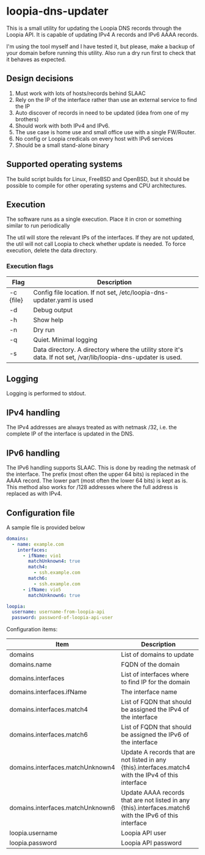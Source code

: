 # loopia-dns-updater

This is a small utility for updating the Loopia DNS records through
the Loopia API. It is capable of updating IPv4 A records and IPv6
AAAA records.

I'm using the tool myself and I have tested it, but please, make a backup of your
domain before running this utility. Also run a dry run first to check
that it behaves as expected.

## Design decisions

1. Must work with lots of hosts/records behind SLAAC
2. Rely on the IP of the interface rather than use an
   external service to find the IP
3. Auto discover of records in need to be updated
   (idea from one of my brothers)
4. Should work with both IPv4 and IPv6.
5. The use case is home use and small office use with a single FW/Router.
6. No config or Loopia credicals on every host with IPv6 services
7. Should be a small stand-alone binary

## Supported operating systems

The build script builds for Linux, FreeBSD and OpenBSD, but it should be
possible to compile for other operating systems and CPU architectures.

## Execution

The software runs as a single execution. Place it in cron or something similar
to run periodically

The util will store the relevant IPs of the interfaces. If they are not updated,
the util will not call Loopia to check whether update is needed. To force
execution, delete the data directory.

### Execution flags

| Flag      | Description                                                                                                     |
|-----------|-----------------------------------------------------------------------------------------------------------------|
| -c {file} | Config file location. If not set, /etc/loopia-dns-updater.yaml is used                                          |
| -d        | Debug output                                                                                                    |
| -h        | Show help                                                                                                       |
| -n        | Dry run                                                                                                         |
| -q        | Quiet. Minimal logging                                                                                          |
| -s        | Data directory. A directory where the utility store it's data. If not set, /var/lib/loopia-dns-updater is used. |

## Logging

Logging is performed to stdout.

## IPv4 handling

The IPv4 addresses are always treated as with netmask /32, i.e.
the complete IP of the interface is updated in the DNS.

## IPv6 handling

The IPv6 handling supports SLAAC. This is done by reading the netmask of
the interface. The prefix (most often the upper 64 bits) is replaced
in the AAAA record. The lower part (most often the lower 64 bits) is kept
as is. This method also works for /128 addresses where the full address
is replaced as with IPv4.

## Configuration file

A sample file is provided below

```yaml
domains:
  - name: example.com
    interfaces:
      - ifName: vio1
        matchUnknown4: true
        match4:
          - ssh.example.com
        match6:
          - ssh.example.com
      - ifName: vio5
        matchUnknown6: true

loopia:
  username: username-from-loopia-api
  password: password-of-loopia-api-user
```

Configuration items:

| Item                             | Description                                                                                             |
|----------------------------------|---------------------------------------------------------------------------------------------------------|
| domains                          | List of domains to update                                                                               |
| domains.name                     | FQDN of the domain                                                                                      |
| domains.interfaces               | List of interfaces where to find IP for the domain                                                      |
| domains.interfaces.ifName        | The interface name                                                                                      |
| domains.interfaces.match4        | List of FQDN that should be assigned the IPv4 of the interface                                          |
| domains.interfaces.match6        | List of FQDN that should be assigned the IPv6 of the interface                                          |
| domains.interfaces.matchUnknown4 | Update A records that are not listed in any {this}.interfaces.match4 with the IPv4 of this interface    |
| domains.interfaces.matchUnknown6 | Update AAAA records that are not listed in any {this}.interfaces.match6 with the IPv6 of this interface |
| loopia.username                  | Loopia API user                                                                                         |
| loopia.password                  | Loopia API password                                                                                     |
